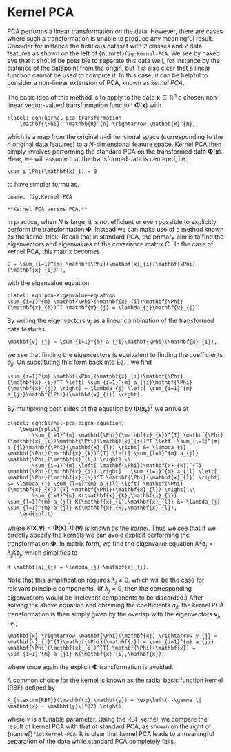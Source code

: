 <!-- Global site tag (gtag.js) - Google Analytics -->

<script async src="https://www.googletagmanager.com/gtag/js?id=G-ZLMLLKHZE0"></script>
<script>
  window.dataLayer = window.dataLayer || [];
  function gtag(){dataLayer.push(arguments);}
  gtag('js', new Date());

  gtag('config', 'G-ZLMLLKHZE0');
</script>
# Kernel PCA

PCA performs a linear transformation on the data. However, there are
cases where such a transformation is unable to produce any meaningful
result. Consider for instance the fictitious dataset with $2$ classes
and $2$ data features as shown on the left of {numref}`fig:Kernel-PCA`. We see by naked eye that it should be
possible to separate this data well, for instance by the distance of the
datapoint from the origin, but it is also clear that a linear function
cannot be used to compute it. In this case, it can be helpful to
consider a non-linear extension of PCA, known as *kernel PCA*.

The basic idea of this method is to apply to the data
$\mathbf{x} \in \mathbb{R}^{n}$ a chosen non-linear vector-valued
transformation function $\mathbf{\Phi}(\mathbf{x})$ with

```{math}
:label: eqn:kernel-pca-transformation
    \mathbf{\Phi}: \mathbb{R}^{n} \rightarrow \mathbb{R}^{N},
```

which is a map from the original $n$-dimensional space (corresponding to the $n$
original data features) to a $N$-dimensional feature space. Kernel PCA
then simply involves performing the standard PCA on the transformed data
$\mathbf{\Phi}(\mathbf{x})$. Here, we will assume that the transformed data is
centered, i.e., 

```{math}
\sum_i \Phi(\mathbf{x}_i) = 0
```

to have simpler formulas.

```{figure} ../../_static/lecture_specific/structuring_data/circles_pca_kpca.png
:name: fig:Kernel-PCA

**Kernel PCA versus PCA.**
```
In practice, when $N$ is large, it is not efficient or even possible to
explicitly perform the transformation $\mathbf{\Phi}$. Instead we can make
use of a method known as the kernel trick. Recall that in standard PCA,
the primary aim is to find the eigenvectors and eigenvalues of the
covariance matrix $C$ . In the case of kernel PCA, this matrix becomes

```{math}
C = \sum_{i=1}^{m} \mathbf{\Phi}(\mathbf{x}_{i})\mathbf{\Phi}(\mathbf{x}_{i})^T,
```

with the eigenvalue equation

```{math}
:label: eqn:pca-eigenvalue-equation
\sum_{i=1}^{m} \mathbf{\Phi}(\mathbf{x}_{i})\mathbf{\Phi}(\mathbf{x}_{i})^T \mathbf{v}_{j} = \lambda_{j}\mathbf{v}_{j}.
```

By writing the eigenvectors $\mathbf{v}_{j}$ as a linear combination of the transformed data features

```{math}
\mathbf{v}_{j} = \sum_{i=1}^{m} a_{ji}\mathbf{\Phi}(\mathbf{x}_{i}),
```

we see that finding the eigenvectors is equivalent to finding the coefficients
$a_{ji}$. On substituting this form back into Eq. [](eqn:pca-eigenvalue-equation), we find

```{math}
\sum_{i=1}^{m} \mathbf{\Phi}(\mathbf{x}_{i})\mathbf{\Phi}(\mathbf{x}_{i})^T \left[ \sum_{i=1}^{m} a_{ji}\mathbf{\Phi}(\mathbf{x}_{j}) \right] = \lambda_{j} \left[ \sum_{i=1}^{m} a_{ji}\mathbf{\Phi}(\mathbf{x}_{i}) \right].
```

By multiplying both sides of the equation by $\mathbf{\Phi}(\mathbf{x}_{k})^{T}$
we arrive at 

```{math}
:label: eqn:kernel-pca-eigen-equation}
    \begin{split}
        \sum_{i=1}^{m} \mathbf{\Phi}(\mathbf{x}_{k})^{T} \mathbf{\Phi}(\mathbf{x}_{i})\mathbf{\Phi}(\mathbf{x}_{i})^T \left[ \sum_{l=1}^{m} a_{jl}\mathbf{\Phi}(\mathbf{x}_{l}) \right] &= \lambda_{j} \mathbf{\Phi}(\mathbf{x}_{k})^{T} \left[ \sum_{l=1}^{m} a_{jl} \mathbf{\Phi}(\mathbf{x}_{l}) \right] \\
        \sum_{i=1}^{m} \left[ \mathbf{\Phi}(\mathbf{x}_{k})^{T} \mathbf{\Phi}(\mathbf{x}_{i}) \right]   \sum_{l=1}^{m} a_{jl} \left[ \mathbf{\Phi}(\mathbf{x}_{i})^T \mathbf{\Phi}(\mathbf{x}_{l}) \right] &= \lambda_{j} \sum_{l=1}^{m} a_{jl} \left[ \mathbf{\Phi}(\mathbf{x}_{k})^{T} \mathbf{\Phi}(\mathbf{x}_{l}) \right] \\
        \sum_{i=1}^{m} K(\mathbf{x}_{k},\mathbf{x}_{i})   \sum_{l=1}^{m} a_{jl} K(\mathbf{x}_{i},\mathbf{x}_{l}) &= \lambda_{j} \sum_{l=1}^{m} a_{jl} K(\mathbf{x}_{k},\mathbf{x}_{l}), 
    \end{split}
```

where $K(\mathbf{x},\mathbf{y}) = \mathbf{\Phi}(\mathbf{x})^{T} \mathbf{\Phi}(\mathbf{y})$ is known as
the *kernel*. Thus we see that if we directly specify the kernels we can
avoid explicit performing the transformation $\mathbf{\Phi}$. In matrix
form, we find the eigenvalue equation
$K^{2}\mathbf{a}_{j} = \lambda_{j} K \mathbf{a}_{j}$, which simplifies to

```{math}
K \mathbf{a}_{j} = \lambda_{j} \mathbf{a}_{j}.
```

Note that this simplification requires $\lambda_j \neq 0$, which will be the case for relevant
principle components. (If $\lambda_{j} = 0$, then the corresponding
eigenvectors would be irrelevant components to be discarded.) After
solving the above equation and obtaining the coefficients $a_{jl}$, the
kernel PCA transformation is then simply given by the overlap with the
eigenvectors $\mathbf{v}_{j}$, i.e.,

```{math}
\mathbf{x} \rightarrow \mathbf{\Phi}(\mathbf{x}) \rightarrow y_{j} = \mathbf{v}_{j}^{T}\mathbf{\Phi}(\mathbf{x}) = \sum_{i=1}^{m} a_{ji} \mathbf{\Phi}(\mathbf{x}_{i})^{T} \mathbf{\Phi}(\mathbf{x}) = \sum_{i=1}^{m} a_{ji} K(\mathbf{x}_{i},\mathbf{x}),
```

where once again the explicit $\mathbf{\Phi}$ transformation is avoided.

A common choice for the kernel is known as the radial basis function
kernel (RBF) defined by

```{math}
K_{\textrm{RBF}}(\mathbf{x},\mathbf{y}) = \exp\left( -\gamma \| \mathbf{x} - \mathbf{y}\|^{2} \right),
```

where $\gamma$ is a tunable parameter. Using the RBF kernel, we compare
the result of kernel PCA with that of standard PCA, as shown on the
right of {numref}`fig:Kernel-PCA`. It is clear that kernel PCA leads to a
meaningful separation of the data while standard PCA completely fails.

